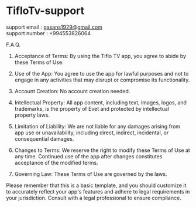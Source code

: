 # TifloTv-support
support email : gasans1929@gmail.com                  
support number : +994553826064                            

F.A.Q.
1. Acceptance of Terms:
By using the Tiflo TV app, you agree to abide by these Terms of Use.

2. Use of the App:
You agree to use the app for lawful purposes and not to engage in any activities that may disrupt or compromise its functionality.

3. Account Creation:
No account creation needed.

4. Intellectual Property:
All app content, including text, images, logos, and trademarks, is the property of Evet and protected by intellectual property laws.

5. Limitation of Liability:
We are not liable for any damages arising from app use or unavailability, including direct, indirect, incidental, or consequential damages.

6. Changes to Terms:
We reserve the right to modify these Terms of Use at any time. Continued use of the app after changes constitutes acceptance of the modified terms.

7. Governing Law:
These Terms of Use are governed by the laws.

Please remember that this is a basic template, and you should customize it to accurately reflect your app's features and adhere to legal requirements in your jurisdiction. Consult with a legal professional to ensure compliance.
